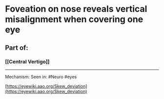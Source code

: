 # Foveation on nose reveals vertical misalignment when covering one eye
## Part of:
### [[Central Vertigo]]

---
Mechanism: 
Seen in: #Neuro #eyes 


[https://eyewiki.aao.org/Skew_deviation](https://eyewiki.aao.org/Skew_deviation)
